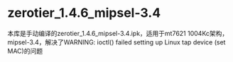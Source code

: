 # zerotier_1.4.6_mipsel-3.4
本库是手动编译的zerotier_1.4.6_mipsel-3.4.ipk，适用于mt7621 1004Kc架构，mipsel-3.4，解决了WARNING: ioctl() failed setting up Linux tap device (set MAC)的问题
